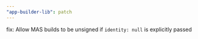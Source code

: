 ```yaml
---
"app-builder-lib": patch
---
```


fix: Allow MAS builds to be unsigned if `identity: null` is explicitly passed
